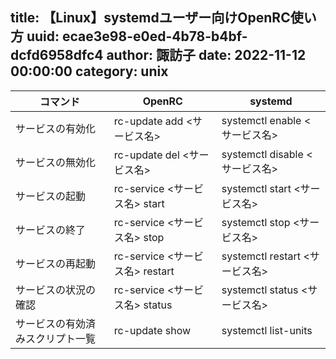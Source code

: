 title: 【Linux】systemdユーザー向けOpenRC使い方
uuid: ecae3e98-e0ed-4b78-b4bf-dcfd6958dfc4
author: 諏訪子
date: 2022-11-12 00:00:00
category: unix
----

コマンド | OpenRC | systemd
-- | -- | --
サービスの有効化 | rc-update add <サービス名> | systemctl enable <サービス名>
サービスの無効化 | rc-update del <サービス名> | systemctl disable <サービス名>
サービスの起動 | rc-service <サービス名> start | systemctl start <サービス名>
サービスの終了 |  rc-service <サービス名> stop | systemctl stop <サービス名>
サービスの再起動 |  rc-service <サービス名> restart | systemctl restart <サービス名>
サービスの状況の確認 |  rc-service <サービス名> status | systemctl status <サービス名>
サービスの有効済みスクリプト一覧 | rc-update show | systemctl list-units
